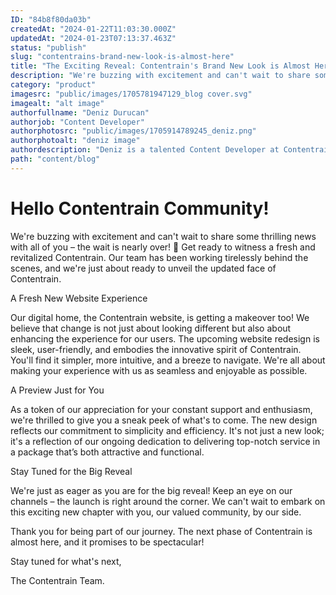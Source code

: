 ```yaml
---
ID: "84b8f80da03b"
createdAt: "2024-01-22T11:03:30.000Z"
updatedAt: "2024-01-23T07:13:37.463Z"
status: "publish"
slug: "contentrains-brand-new-look-is-almost-here"
title: "The Exciting Reveal: Contentrain's Brand New Look is Almost Here!"
description: "We're buzzing with excitement and can't wait to share some thrilling news with all of you – the wait is nearly over! 🎉 Get ready to witness a fresh and revitalized Contentrain."
category: "product"
imagesrc: "public/images/1705781947129_blog cover.svg"
imagealt: "alt image"
authorfullname: "Deniz Durucan"
authorjob: "Content Developer"
authorphotosrc: "public/images/1705914789245_deniz.png"
authorphotoalt: "deniz image"
authordescription: "Deniz is a talented Content Developer at Contentrain, known for creating engaging and insightful content. With a background in journalism or marketing, he combines storytelling with strategic thinking, ensuring all content aligns with Contentrain's mission. His skills in SEO and audience engagement enhance the company's online presence, making him a valuable asset to the team."
path: "content/blog"
---
```

# Hello Contentrain Community!

We're buzzing with excitement and can't wait to share some thrilling news with all of you – the wait is nearly over! 🎉 Get ready to witness a fresh and revitalized Contentrain. Our team has been working tirelessly behind the scenes, and we're just about ready to unveil the updated face of Contentrain.

A Fresh New Website Experience

Our digital home, the Contentrain website, is getting a makeover too! We believe that change is not just about looking different but also about enhancing the experience for our users. The upcoming website redesign is sleek, user-friendly, and embodies the innovative spirit of Contentrain. You'll find it simpler, more intuitive, and a breeze to navigate. We're all about making your experience with us as seamless and enjoyable as possible.

A Preview Just for You

As a token of our appreciation for your constant support and enthusiasm, we're thrilled to give you a sneak peek of what's to come. The new design reflects our commitment to simplicity and efficiency. It's not just a new look; it's a reflection of our ongoing dedication to delivering top-notch service in a package that’s both attractive and functional.

Stay Tuned for the Big Reveal

We're just as eager as you are for the big reveal! Keep an eye on our channels – the launch is right around the corner. We can't wait to embark on this exciting new chapter with you, our valued community, by our side.

Thank you for being part of our journey. The next phase of Contentrain is almost here, and it promises to be spectacular!

Stay tuned for what's next,

The Contentrain Team.
